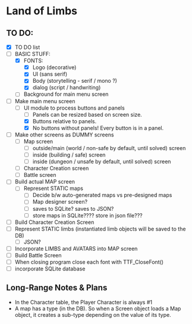 # Land of Limbs

 
## TO DO:

- [x] TO DO list
- [ ] BASIC STUFF:
    - [x] FONTS:
        - [x] Logo (decorative)
        - [x] UI (sans serif)
        - [x] Body (storytelling - serif / mono ?)
        - [x] dialog (script / handwriting)
    - [ ] Background for main menu screen
- [ ] Make main menu screen
  - [ ] UI module to process buttons and panels
    - [ ] Panels can be resized based on screen size.
    - [x] Buttons relative to panels.
    - [x] No buttons without panels! Every button is in a panel.
- [ ] Make other screens as DUMMY screens
  - [ ] Map screen
    - [ ] outside/main (world / non-safe by default, until solved) screen
    - [ ] inside (building / safe) screen
    - [ ] inside (dungeon / unsafe by default, until solved) screen
  - [ ] Character Creation screen
  - [ ] Battle screen
- [ ] Build actual MAP screen
  - [ ] Represent STATIC maps
    - [ ] Decide b/w auto-generated maps vs pre-designed maps
    - [ ] Map designer screen?
    - [ ] saves to SQLite? saves to JSON?
    - [ ] store maps in SQLite???? store in json file???
- [ ] Build Character Creation Screen
- [ ] Represent STATIC limbs (instantiated limb objects will be saved to the DB)
  - [ ] JSON?
- [ ] Incorporate LIMBS and AVATARS into MAP screen
- [ ] Build Battle Screen
- [ ] When closing program close each font with TTF_CloseFont()
- [ ] incorporate SQLite database

## Long-Range Notes & Plans

* In the Character table, the Player Character is always #1
* A map has a type (in the DB). So when a Screen object loads a Map object, it creates a sub-type depending on the value of its type.